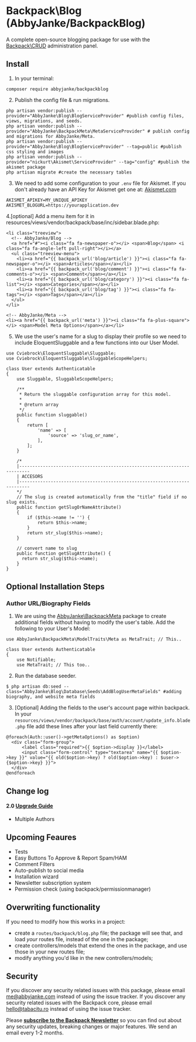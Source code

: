 # Backpack\Blog (AbbyJanke/BackpackBlog)

A complete open-source blogging package for use with the [Backpack\CRUD](https://github.com/Laravel-Backpack/crud) administration panel.

## Install

1. In your terminal:
```
composer require abbyjanke/backpackblog
```

2. Publish the config file & run migrations.
```
php artisan vendor:publish --provider="AbbyJanke\Blog\BlogServiceProvider" #publish config files, views, migrations, and seeds.
php artisan vendor:publish --provider="AbbyJanke\BackpackMeta\MetaServiceProvider" # publish config and migrations for AbbyJanke/Meta.
php artisan vendor:publish --provider="AbbyJanke\Blog\BlogServiceProvider" --tag=public #publish css styling and images
php artisan vendor:publish --provider="nickurt\Akismet\ServiceProvider" --tag="config" #publish the akismet package
php artisan migrate #create the necessary tables
```

3. We need to add some configuration to your `.env` file for Akismet. If you don't already have an API Key for Akismet get one at: [Akismet.com](https://akismet.com/)

```
AKISMET_APIKEY=MY_UNIQUE_APIKEY
AKISMET_BLOGURL=https://yourapplication.dev
```

4.[optional] Add a menu item for it in resources/views/vendor/backpack/base/inc/sidebar.blade.php:
```
<li class="treeview">
  <!-- AbbyJanke/Blog -->
  <a href="#"><i class="fa fa-newspaper-o"></i> <span>Blog</span> <i class="fa fa-angle-left pull-right"></i></a>
  <ul class="treeview-menu">
    <li><a href="{{ backpack_url('blog/article') }}"><i class="fa fa-newspaper-o"></i> <span>Articles</span></a></li>
    <li><a href="{{ backpack_url('blog/comment') }}"><i class="fa fa-comments-o"></i> <span>Comment</span></a></li>
    <li><a href="{{ backpack_url('blog/category') }}"><i class="fa fa-list"></i> <span>Categories</span></a></li>
    <li><a href="{{ backpack_url('blog/tag') }}"><i class="fa fa-tags"></i> <span>Tags</span></a></li>
  </ul>
</li>

<!-- AbbyJanke/Meta -->
<li><a href="{{ backpack_url('meta') }}"><i class="fa fa-plus-square"></i> <span>Model Meta Options</span></a></li>
```

5. We use the user's name for a slug to display their profile so we need to include EloquentSluggable and a few functions into our User Model.

```
use Cviebrock\EloquentSluggable\Sluggable;
use Cviebrock\EloquentSluggable\SluggableScopeHelpers;

class User extends Authenticatable
{
    use Sluggable, SluggableScopeHelpers;

    /**
     * Return the sluggable configuration array for this model.
     *
     * @return array
     */
    public function sluggable()
    {
        return [
            'name' => [
                'source' => 'slug_or_name',
            ],
        ];
    }

    /*
    |--------------------------------------------------------------------------
    | ACCESORS
    |--------------------------------------------------------------------------
    */
    // The slug is created automatically from the "title" field if no slug exists.
    public function getSlugOrNameAttribute()
    {
        if ($this->name != '') {
            return $this->name;
        }
        return str_slug($this->name);
    }

    // convert name to slug
    public function getSlugAttribute() {
      return str_slug($this->name);
    }
}
```

## Optional Installation Steps

### Author URL/Biography Fields

1. We are using the [AbbyJanke\BackpackMeta](https://github.com/AbbyJanke\BackpackMeta) package to create additional fields without having to modify the user's table. Add the following to your User's Model:

```
use AbbyJanke\BackpackMeta\ModelTraits\Meta as MetaTrait; // This..

class User extends Authenticatable
{
    use Notifiable;
    use MetaTrait; // This too..

```

2. Run the database seeder.
```
$ php artisan db:seed --class="AbbyJanke\Blog\Database\Seeds\AddBlogUserMetaFields" #adding biography, and website meta fields
```

3. [Optional] Adding the fields to the user's account page within backpack. In your `resources/views/vendor/backpack/base/auth/account/update_info.blade.php` file add these lines after your last field currently there:
```
@foreach(Auth::user()->getMetaOptions() as $option)
  <div class="form-group">
      <label class="required">{{ $option->display }}</label>
      <input class="form-control" type="textarea" name="{{ $option->key }}" value="{{ old($option->key) ? old($option->key) : $user->{$option->key} }}">
  </div>
@endforeach
```


## Change log

#### 2.0 [Upgrade Guide](https://github.com/AbbyJanke/BackpackBlog/wiki/Upgrade-from-v1-to-v2)
- Multiple Authors

## Upcoming Feaures

- Tests
- Easy Buttons To Approve & Report Spam/HAM
- Comment Filters
- Auto-publish to social media
- Installation wizard
- Newsletter subscription system
- Permission check (using backpack/permissionmanager)

## Overwriting functionality

If you need to modify how this works in a project:
- create a ```routes/backpack/blog.php``` file; the package will see that, and load _your_ routes file, instead of the one in the package;
- create controllers/models that extend the ones in the package, and use those in your new routes file;
- modify anything you'd like in the new controllers/models;

## Security

If you discover any security related issues with this package, please email me@abbyjanke.com instead of using the issue tracker.
If you discover any security related issues with the Backpack core, please email hello@tabacitu.ro instead of using the issue tracker.

Please **[subscribe to the Backpack Newsletter](http://eepurl.com/bUEGjf)** so you can find out about any security updates, breaking changes or major features. We send an email every 1-2 months.
